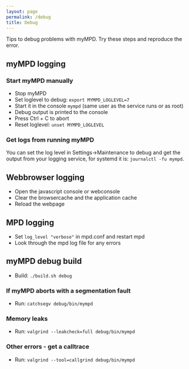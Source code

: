 ```yaml
---
layout: page
permalink: /debug
title: Debug
---
```


Tips to debug problems with myMPD. Try these steps and reproduce the error.

## myMPD logging

### Start myMPD manually

- Stop myMPD
- Set loglevel to debug: `export MYMPD_LOGLEVEL=7`
- Start it in the console `mympd` (same user as the service runs or as root)
- Debug output is printed to the console
- Press Ctrl + C to abort
- Reset loglevel: `unset MYMPD_LOGLEVEL`

### Get logs from running myMPD

You can set the log level in Settings->Maintenance to debug and get the output from your logging service, for systemd it is: `journalctl -fu mympd`.

## Webbrowser logging

- Open the javascript console or webconsole
- Clear the browsercache and the application cache
- Reload the webpage

## MPD logging

- Set `log_level "verbose"` in mpd.conf and restart mpd
- Look through the mpd log file for any errors

## myMPD debug build

- Build: `./build.sh debug`

### If myMPD aborts with a segmentation fault

- Run: `catchsegv debug/bin/mympd`

### Memory leaks

- Run: `valgrind --leakcheck=full debug/bin/mympd`

### Other errors - get a calltrace

- Run: `valgrind --tool=callgrind debug/bin/mympd`
